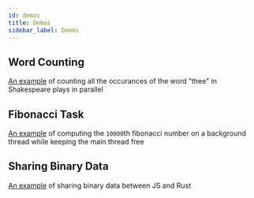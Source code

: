 ```yaml
---
id: demos
title: Demos
sidebar_label: Demos
---
```


## Word Counting
[An example](https://github.com/dherman/wc-demo) of counting all the occurances of the word "thee" in Shakespeare plays in parallel

## Fibonacci Task
[An example](https://github.com/dherman/neon-bigint-task) of computing the `10000`th fibonacci number on a background thread while keeping the main thread free

## Sharing Binary Data
[An example](https://github.com/dherman/neon-binary-example) of sharing binary data between JS and Rust
